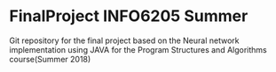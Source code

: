 # FinalProject INFO6205 Summer

Git repository for the final project based on the Neural network implementation using JAVA for the Program Structures and Algorithms course(Summer 2018)
